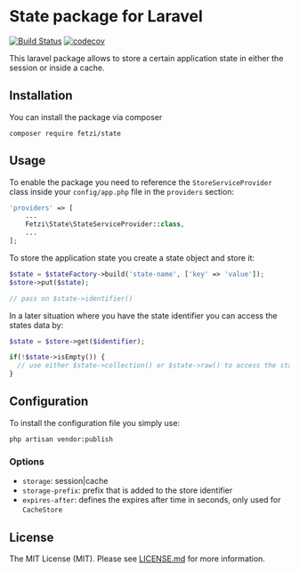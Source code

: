 # State package for Laravel
[![Build Status](https://travis-ci.org/fetzi/state.svg?branch=master)](https://travis-ci.org/fetzi/state)
[![codecov](https://codecov.io/gh/fetzi/state/branch/master/graph/badge.svg)](https://codecov.io/gh/fetzi/state)

This laravel package allows to store a certain application state in either the session or inside a cache.

## Installation

You can install the package via composer
```
composer require fetzi/state
```

## Usage

To enable the package you need to reference the `StoreServiceProvider` class inside your `config/app.php` file in the `providers` section:
```php
'providers' => [
    ...
    Fetzi\State\StateServiceProvider::class,
    ...
];
```

To store the application state you create a state object and store it:
```php
$state = $stateFactory->build('state-name', ['key' => 'value']);
$store->put($state);

// pass on $state->identifier()
```

In a later situation where you have the state identifier you can access the states data by:
```php
$state = $store->get($identifier);

if(!$state->isEmpty()) {
  // use either $state->collection() or $state->raw() to access the state data
}
```

## Configuration
To install the configuration file you simply use:
```
php artisan vendor:publish
```

### Options
* `storage`: session|cache
* `storage-prefix`: prefix that is added to the store identifier
* `expires-after`: defines the expires after time in seconds, only used for `CacheStore`

## License

The MIT License (MIT). Please see [LICENSE.md](LICENSE.md) for more information.
